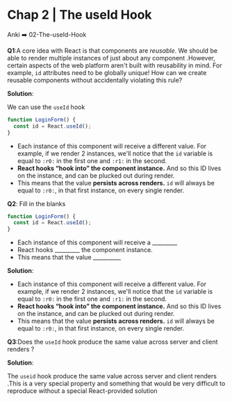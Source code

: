 # Chap 2 | The useId Hook

Anki ➡️ 02-The-useId-Hook

**Q1**:A core idea with React is that components are *reusable*. We should be able to render multiple instances of just about any component .However, certain aspects of the web platform aren't built with reusability in mind. For example, `id` attributes need to be globally unique! How can we create reusable components without accidentally violating this rule?

**Solution**:

We can use the `useId` hook

```js
function LoginForm() {
  const id = React.useId();
}
```

- Each instance of this component will receive a different value. For example, if we render 2 instances, we'll notice that the `id` variable is equal to `:r0:` in the first one and `:r1:` in the second.
- **React hooks “hook into” the component instance.** And so this ID lives on the instance, and can be plucked out during render.
- This means that the value **persists across renders.** `id` will always be equal to `:r0:`, in that first instance, on every single render.

**Q2**: Fill in the blanks 

```js
function LoginForm() {
  const id = React.useId();
}
```

- Each instance of this component will receive a _________
- React hooks _________ the component instance.
- This means that the value __________

**Solution**:

- Each instance of this component will receive a different value. For example, if we render 2 instances, we'll notice that the `id` variable is equal to `:r0:` in the first one and `:r1:` in the second.
- **React hooks “hook into” the component instance.** And so this ID lives on the instance, and can be plucked out during render.
- This means that the value **persists across renders.** `id` will always be equal to `:r0:`, in that first instance, on every single render.

**Q3**:Does the `useId` hook produce the same value across server and client renders ? 

**Solution**:

The `useid` hook produce the same value across server and client renders .This is a very special property and something that would be very difficult to reproduce without a special React-provided solution  

